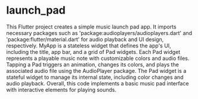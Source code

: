 # launch_pad 

This Flutter project creates a simple music launch pad app. It imports necessary packages such as 'package:audioplayers/audioplayers.dart' and 'package:flutter/material.dart' for audio playback and UI design, respectively. MyApp is a stateless widget that defines the app's UI, including the title, app bar, and a grid of Pad widgets. Each Pad widget represents a playable music note with customizable colors and audio files. Tapping a Pad triggers an animation, changes its colors, and plays the associated audio file using the AudioPlayer package. The Pad widget is a stateful widget to manage its internal state, including color changes and audio playback. Overall, this code implements a basic music pad interface with interactive elements for playing sounds.